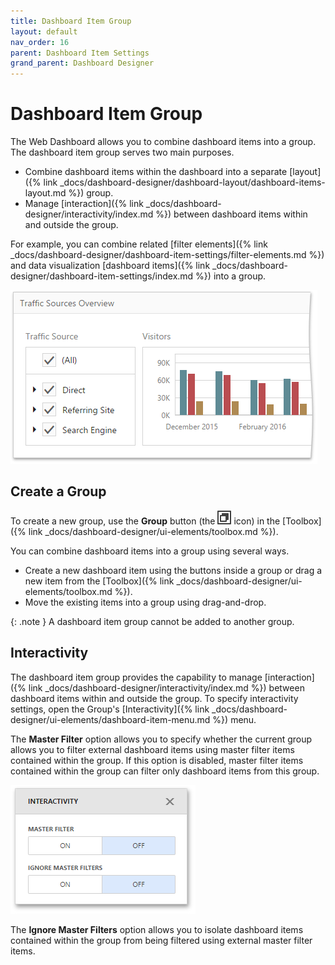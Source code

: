 ```yaml
---
title: Dashboard Item Group
layout: default
nav_order: 16
parent: Dashboard Item Settings
grand_parent: Dashboard Designer
---
```

# Dashboard Item Group
The Web Dashboard allows you to combine dashboard items into a group. The dashboard item group serves two main purposes.
* Combine dashboard items within the dashboard into a separate [layout]({% link _docs/dashboard-designer/dashboard-layout/dashboard-items-layout.md %}) group.
* Manage [interaction]({% link _docs/dashboard-designer/interactivity/index.md %}) between dashboard items within and outside the group.

For example, you can combine related [filter elements]({% link _docs/dashboard-designer/dashboard-item-settings/filter-elements.md %}) and data visualization [dashboard items]({% link _docs/dashboard-designer/dashboard-item-settings/index.md %}) into a group.

![wdd-dashboard-group](/assets/images/dashboards/img125758.png)

## Create a Group
To create a new group, use the **Group** button (the ![wdd-group-icon](/assets/images/dashboards/img125759.png) icon) in the [Toolbox]({% link _docs/dashboard-designer/ui-elements/toolbox.md %}).

You can combine dashboard items into a group using several ways.
* Create a new dashboard item using the buttons inside a group or drag a new item from the [Toolbox]({% link _docs/dashboard-designer/ui-elements/toolbox.md %}).
* Move the existing items into a group using drag-and-drop.

{: .note }
A dashboard item group cannot be added to another group.

## Interactivity
The dashboard item group provides the capability to manage [interaction]({% link _docs/dashboard-designer/interactivity/index.md %}) between dashboard items within and outside the group. To specify interactivity settings, open the Group's [Interactivity]({% link _docs/dashboard-designer/ui-elements/dashboard-item-menu.md %}) menu.

The **Master Filter** option allows you to specify whether the current group allows you to filter external dashboard items using master filter items contained within the group. If this option is disabled, master filter items contained within the group can filter only dashboard items from this group.

![wdd-group-interactivity](/assets/images/dashboards/img125761.png)

The **Ignore Master Filters** option allows you to isolate dashboard items contained within the group from being filtered using external master filter items.